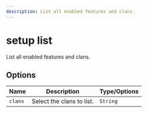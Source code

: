 ```yaml
---
description: List all enabled features and clans.
---
```


# setup list

List all enabled features and clans.

## Options

| Name | Description | Type/Options |
|------|-------------|--------------|
| `clans` | Select the clans to list. | `String` |


